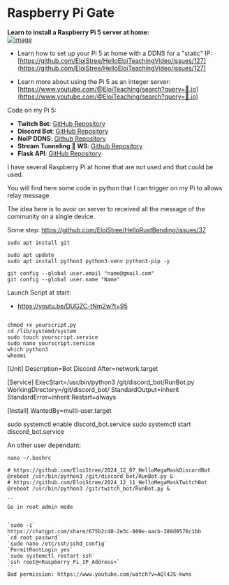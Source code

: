 # Raspberry Pi Gate

**Learn to install a Raspberry Pi 5 server at home:**  
[![image](https://github.com/user-attachments/assets/e49c6165-4828-4561-9a95-c49be9e7771e)](https://youtu.be/dMZApM_3itA)  

- Learn how to set up your Pi 5 at home with a DDNS for a "static" IP:  
  [https://github.com/EloiStree/HelloEloiTeachingVideo/issues/127](https://github.com/EloiStree/HelloEloiTeachingVideo/issues/127)  

- Learn more about using the Pi 5 as an integer server:  
  [https://www.youtube.com/@EloiTeaching/search?query=🍺.io](https://www.youtube.com/@EloiTeaching/search?query=🍺.io)  


 Code on my Pi 5:   
- **Twitch Bot**: [GitHub Repository](https://github.com/EloiStree/2024_12_11_HelloMegaMaskTwitchBot)   
- **Discord Bot**: [GitHub Repository](https://github.com/EloiStree/2024_12_07_HelloMegaMaskDiscordBot)  
- **NoIP DDNS**: [Github Repository](https://github.com/EloiStree/2024_12_11_NoIpUpdateFromPiPython)
- **Stream Tunneling 🦊 WS**: [Github Repository](https://github.com/EloiStree/2024_12_17_SingleTunnelMegaMaskWSUDP)
- **Flask API**: [GitHub Repository](https://github.com/EloiStree/apint.io/tree/main/flask)

I have several Raspberry Pi at home that are not used and that could be used.

You will find here some code in python that I can trigger on my Pi to allows relay message.

The idea here is to avoir on server to received all the message of the community on a single device.

Some step: https://github.com/EloiStree/HelloRustBending/issues/37

`sudo apt install git`


```
sudo apt update
sudo apt install python3 python3-venv python3-pip -y

git config --global user.email "name@gmail.com"
git config --global user.name "Name"

```



Launch Script at start:
- https://youtu.be/DUGZC-tNm2w?t=95
```

chmod +x yourscript.py
cd /lib/systemd/system
sudo touch yourscript.service
sudo nano yourscript.service
which python3
whoami
```

[Unit]
Description=Bot Discord
After=network.target

[Service]
ExecStart=/usr/bin/python3 /git/discord_bot/RunBot.py
WorkingDirectory=/git/discord_bot/
StandardOutput=inherit
StandardError=inherit
Restart=always

[Install]
WantedBy=multi-user.target



sudo systemctl enable discord_bot.service
sudo systemctl start discord_bot.service



An other user dependant: 

`nano ~/.bashrc`

```
# https://github.com/EloiStree/2024_12_07_HelloMegaMaskDiscordBot
@reboot /usr/bin/python3 /git/discord_bot/RunBot.py &
# https://github.com/EloiStree/2024_12_11_HelloMegaMaskTwitchBot
@reboot /usr/bin/python3 /git/twitch_bot/RunBot.py &

```
```
``
Go in root admin mode


`sudo -i`
https://chatgpt.com/share/675b2c40-2e3c-800e-aacb-388d0576c1bb  
`cd root passwrd`  
`sudo nano /etc/ssh/sshd_config`    
`PermitRootLogin yes`  
`sudo systemctl restart ssh`  
`ssh root@<Raspberry_Pi_IP_Address>`  
``
Bad permission: https://www.youtube.com/watch?v=AQl4JS-kwns
